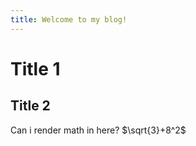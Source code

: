 ```yaml
---
title: Welcome to my blog!
---
```


# Title 1 

## Title 2 

Can i render math in here? $\sqrt{3}+8^2$
